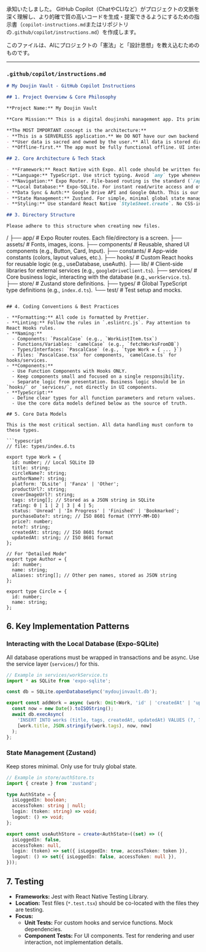 承知いたしました。
GitHub Copilot（ChatやCLIなど）がプロジェクトの文脈を深く理解し、より的確で質の高いコードを生成・提案できるようにするための指示書（`copilot-instructions.md`またはリポジトリの`.github/copilot/instructions.md`）を作成します。

このファイルは、AIにプロジェクトの「憲法」と「設計思想」を教え込むためのものです。

---

### **`.github/copilot/instructions.md`**

```markdown
# My Doujin Vault - GitHub Copilot Instructions

## 1. Project Overview & Core Philosophy

**Project Name:** My Doujin Vault

**Core Mission:** This is a digital doujinshi management app. Its primary goal is to provide users a tool to manage their collection's bibliographic information in one place.

**The MOST IMPORTANT concept is the architecture:**
- **This is a SERVERLESS application.** We DO NOT have our own backend server. Do not suggest creating or calling any custom API endpoints.
- **User data is sacred and owned by the user.** All data is stored directly in the user's own Google Drive and on their local device. We must not collect any user data.
- **Offline-first.** The app must be fully functional offline. UI interactions should immediately affect the local database (SQLite), and synchronization with Google Drive should happen in the background when online.

## 2. Core Architecture & Tech Stack

- **Framework:** React Native with Expo. All code should be written for this environment.
- **Language:** TypeScript. Use strict typing. Avoid `any` type whenever possible.
- **Navigation:** Expo Router. File-based routing is the standard (`/app` directory).
- **Local Database:** Expo-SQLite. For instant read/write access and offline capabilities.
- **Data Sync & Auth:** Google Drive API and Google OAuth. This is our "backend".
- **State Management:** Zustand. For simple, minimal global state management (e.g., authentication status, loading states).
- **Styling:** Use standard React Native `StyleSheet.create`. No CSS-in-JS libraries unless specified.

## 3. Directory Structure

Please adhere to this structure when creating new files.

```
/
├── app/              # Expo Router routes. Each file/directory is a screen.
├── assets/           # Fonts, images, icons.
├── components/       # Reusable, shared UI components (e.g., Button, Card, Input).
├── constants/        # App-wide constants (colors, layout values, etc.).
├── hooks/            # Custom React hooks for reusable logic (e.g., useDatabase, useAuth).
├── lib/              # Client-side libraries for external services (e.g., `googleDriveClient.ts`).
├── services/         # Core business logic, interacting with the database (e.g., `workService.ts`).
├── store/            # Zustand store definitions.
├── types/            # Global TypeScript type definitions (e.g., `index.d.ts`).
└── test/             # Test setup and mocks.
```

## 4. Coding Conventions & Best Practices

- **Formatting:** All code is formatted by Prettier.
- **Linting:** Follow the rules in `.eslintrc.js`. Pay attention to React Hooks rules.
- **Naming:**
  - Components: `PascalCase` (e.g., `WorkListItem.tsx`)
  - Functions/Variables: `camelCase` (e.g., `fetchWorksFromDB`)
  - Types/Interfaces: `PascalCase` (e.g., `type Work = { ... }`)
  - Files: `PascalCase.tsx` for components, `camelCase.ts` for hooks/services.
- **Components:**
  - Use Function Components with Hooks ONLY.
  - Keep components small and focused on a single responsibility.
  - Separate logic from presentation. Business logic should be in `hooks/` or `services/`, not directly in UI components.
- **TypeScript:**
  - Define clear types for all function parameters and return values.
  - Use the core data models defined below as the source of truth.

## 5. Core Data Models

This is the most critical section. All data handling must conform to these types.

```typescript
// file: types/index.d.ts

export type Work = {
  id: number; // Local SQLite ID
  title: string;
  circleName?: string;
  authorName?: string;
  platform: 'DLsite' | 'Fanza' | 'Other';
  productUrl?: string;
  coverImageUrl?: string;
  tags: string[]; // Stored as a JSON string in SQLite
  rating: 0 | 1 | 2 | 3 | 4 | 5;
  status: 'Unread' | 'In Progress' | 'Finished' | 'Bookmarked';
  purchaseDate?: string; // ISO 8601 format (YYYY-MM-DD)
  price?: number;
  note?: string;
  createdAt: string; // ISO 8601 format
  updatedAt: string; // ISO 8601 format
};

// For "Detailed Mode"
export type Author = {
  id: number;
  name: string;
  aliases: string[]; // Other pen names, stored as JSON string
};

export type Circle = {
  id: number;
  name: string;
};
```

## 6. Key Implementation Patterns

### Interacting with the Local Database (Expo-SQLite)

All database operations must be wrapped in transactions and be async. Use the service layer (`services/`) for this.

```typescript
// Example in services/workService.ts
import * as SQLite from 'expo-sqlite';

const db = SQLite.openDatabaseSync('mydoujinvault.db');

export const addWork = async (work: Omit<Work, 'id' | 'createdAt' | 'updatedAt'>): Promise<void> => {
  const now = new Date().toISOString();
  await db.execAsync(
    'INSERT INTO works (title, tags, createdAt, updatedAt) VALUES (?, ?, ?, ?)',
    [work.title, JSON.stringify(work.tags), now, now]
  );
};
```

### State Management (Zustand)

Keep stores minimal. Only use for truly global state.

```typescript
// Example in store/authStore.ts
import { create } from 'zustand';

type AuthState = {
  isLoggedIn: boolean;
  accessToken: string | null;
  login: (token: string) => void;
  logout: () => void;
};

export const useAuthStore = create<AuthState>((set) => ({
  isLoggedIn: false,
  accessToken: null,
  login: (token) => set({ isLoggedIn: true, accessToken: token }),
  logout: () => set({ isLoggedIn: false, accessToken: null }),
}));
```

## 7. Testing

- **Frameworks:** Jest with React Native Testing Library.
- **Location:** Test files (`*.test.tsx`) should be co-located with the files they are testing.
- **Focus:**
  - **Unit Tests:** For custom hooks and service functions. Mock dependencies.
  - **Component Tests:** For UI components. Test for rendering and user interaction, not implementation details.
```
